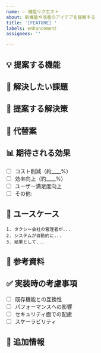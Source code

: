 ```yaml
---
name: 💡 機能リクエスト
about: 新機能や改善のアイデアを提案する
title: '[FEATURE] '
labels: enhancement
assignees: ''

---
```


## 💡 提案する機能
<!-- 提案する機能や改善について明確かつ簡潔に説明してください -->

## 🤔 解決したい課題
<!-- この機能がどんな問題を解決するのか説明してください -->
<!-- 例: タクシーの配車効率が悪く、待ち時間が長い -->

## 💭 提案する解決策
<!-- どのように解決したいか、具体的に説明してください -->

## 🔄 代替案
<!-- 検討した他の解決策があれば記載してください -->

## 📊 期待される効果
<!-- この機能によってどんな効果が期待できるか -->
- [ ] コスト削減（約____%）
- [ ] 効率向上（約____%）
- [ ] ユーザー満足度向上
- [ ] その他: 

## 🎯 ユースケース
<!-- 実際の使用シナリオを具体的に記述してください -->
```
1. タクシー会社の管理者が...
2. システムが自動的に...
3. 結果として...
```

## 📸 参考資料
<!-- スケッチ、モックアップ、参考リンクなどがあれば追加してください -->

## ✅ 実装時の考慮事項
- [ ] 既存機能との互換性
- [ ] パフォーマンスへの影響
- [ ] セキュリティ面での配慮
- [ ] スケーラビリティ

## 📝 追加情報
<!-- その他、この機能リクエストに関する情報があれば記載してください -->